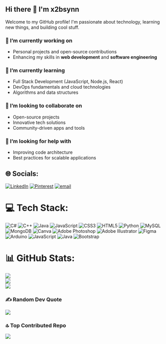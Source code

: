 ## Hi there 👋 I'm x2bsynn

Welcome to my GitHub profile! I'm passionate about technology, learning new things, and building cool stuff.

### 🔭 I’m currently working on
- Personal projects and open-source contributions
- Enhancing my skills in **web development** and **software engineering**

### 🌱 I’m currently learning
- Full Stack Development (JavaScript, Node.js, React)
- DevOps fundamentals and cloud technologies
- Algorithms and data structures

### 👯 I’m looking to collaborate on
- Open-source projects
- Innovative tech solutions
- Community-driven apps and tools

### 🤔 I’m looking for help with
- Improving code architecture
- Best practices for scalable applications


## 🌐 Socials:
[![LinkedIn](https://img.shields.io/badge/LinkedIn-%230077B5.svg?logo=linkedin&logoColor=white)](https://linkedin.com/in/jcwagan711) [![Pinterest](https://img.shields.io/badge/Pinterest-%23E60023.svg?logo=Pinterest&logoColor=white)](https://pinterest.com/jcwagan711) [![email](https://img.shields.io/badge/Email-D14836?logo=gmail&logoColor=white)](mailto:jcwagan711@gmail.com) 

# 💻 Tech Stack:
![C#](https://img.shields.io/badge/c%23-%23239120.svg?style=flat-square&logo=csharp&logoColor=white) ![C++](https://img.shields.io/badge/c++-%2300599C.svg?style=flat-square&logo=c%2B%2B&logoColor=white) ![Java](https://img.shields.io/badge/java-%23ED8B00.svg?style=flat-square&logo=openjdk&logoColor=white) ![JavaScript](https://img.shields.io/badge/javascript-%23323330.svg?style=flat-square&logo=javascript&logoColor=%23F7DF1E) ![CSS3](https://img.shields.io/badge/css3-%231572B6.svg?style=flat-square&logo=css3&logoColor=white) ![HTML5](https://img.shields.io/badge/html5-%23E34F26.svg?style=flat-square&logo=html5&logoColor=white) ![Python](https://img.shields.io/badge/python-3670A0?style=flat-square&logo=python&logoColor=ffdd54) ![MySQL](https://img.shields.io/badge/mysql-4479A1.svg?style=flat-square&logo=mysql&logoColor=white) ![MongoDB](https://img.shields.io/badge/MongoDB-%234ea94b.svg?style=flat-square&logo=mongodb&logoColor=white) ![Canva](https://img.shields.io/badge/Canva-%2300C4CC.svg?style=flat-square&logo=Canva&logoColor=white) ![Adobe Photoshop](https://img.shields.io/badge/adobe%20photoshop-%2331A8FF.svg?style=flat-square&logo=adobe%20photoshop&logoColor=white) ![Adobe Illustrator](https://img.shields.io/badge/adobe%20illustrator-%23FF9A00.svg?style=flat-square&logo=adobe%20illustrator&logoColor=white) ![Figma](https://img.shields.io/badge/figma-%23F24E1E.svg?style=flat-square&logo=figma&logoColor=white) ![Arduino](https://img.shields.io/badge/-Arduino-00979D?style=flat-square&logo=Arduino&logoColor=white) ![JavaScript](https://img.shields.io/badge/javascript-%23323330.svg?style=flat-square&logo=javascript&logoColor=%23F7DF1E) ![Java](https://img.shields.io/badge/java-%23ED8B00.svg?style=flat-square&logo=openjdk&logoColor=white) ![Bootstrap](https://img.shields.io/badge/bootstrap-%238511FA.svg?style=flat-square&logo=bootstrap&logoColor=white)
# 📊 GitHub Stats:
![](https://github-readme-stats.vercel.app/api?username=x2bsynn&theme=nightowl&hide_border=false&include_all_commits=false&count_private=false)<br/>
![](https://nirzak-streak-stats.vercel.app/?user=x2bsynn&theme=nightowl&hide_border=false)<br/>
![](https://github-readme-stats.vercel.app/api/top-langs/?username=x2bsynn&theme=nightowl&hide_border=false&include_all_commits=false&count_private=false&layout=compact)

### ✍️ Random Dev Quote
![](https://quotes-github-readme.vercel.app/api?type=horizontal&theme=merko)

### 🔝 Top Contributed Repo
![](https://github-contributor-stats.vercel.app/api?username=x2bsynn&limit=5&theme=dark&combine_all_yearly_contributions=true)

<!-- Proudly created with GPRM ( https://gprm.itsvg.in ) -->
